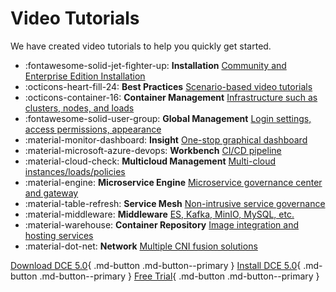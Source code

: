 # Video Tutorials

We have created video tutorials to help you quickly get started.

<div class="grid cards" markdown>

- :fontawesome-solid-jet-fighter-up: **Installation** [Community and Enterprise Edition Installation](install.md)
- :octicons-heart-fill-24: **Best Practices** [Scenario-based video tutorials](use-cases.md)
- :octicons-container-16: **Container Management** [Infrastructure such as clusters, nodes, and loads](kpanda.md)
- :fontawesome-solid-user-group: **Global Management** [Login settings, access permissions, appearance](ghippo.md)
- :material-monitor-dashboard: **Insight** [One-stop graphical dashboard](insight.md)
- :material-microsoft-azure-devops: **Workbench** [CI/CD pipeline](amamba.md)
- :material-cloud-check: **Multicloud Management** [Multi-cloud instances/loads/policies](kairship.md)
- :material-engine: **Microservice Engine** [Microservice governance center and gateway](skoala.md)
- :material-table-refresh: **Service Mesh** [Non-intrusive service governance](mspider.md)
- :material-middleware: **Middleware** [ES, Kafka, MinIO, MySQL, etc.](mcamel.md)
- :material-warehouse: **Container Repository** [Image integration and hosting services](kangaroo.md)
- :material-dot-net: **Network** [Multiple CNI fusion solutions](network.md)

</div>

[Download DCE 5.0](../download/index.md){ .md-button .md-button--primary }
[Install DCE 5.0](../install/index.md){ .md-button .md-button--primary }
[Free Trial](../dce/license0.md){ .md-button .md-button--primary }

